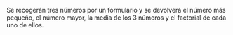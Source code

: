 Se recogerán tres números por un formulario y se devolverá el número más pequeño,
el número mayor, la media de los 3 números y el factorial de cada uno de ellos.